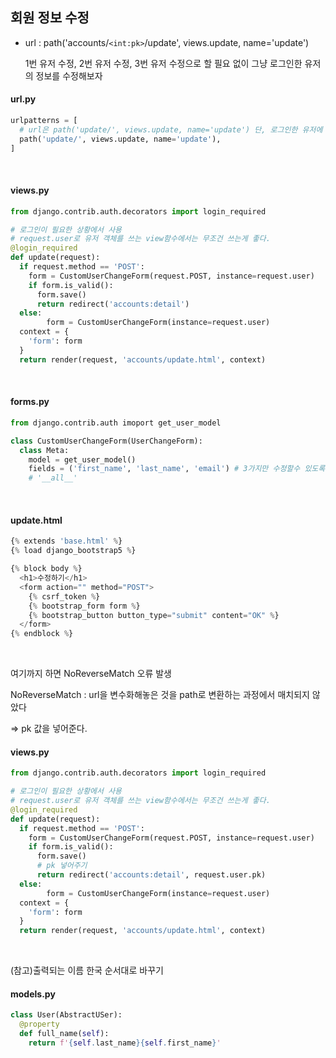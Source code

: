 ## 회원 정보 수정

* url : path('accounts/`<int:pk>`/update', views.update, name='update')

  1번 유저 수정, 2번 유저 수정, 3번 유저 수정으로 할 필요 없이 그냥 로그인한 유저의 정보를 수정해보자 

#### url.py

``` python
urlpatterns = [
  # url은 path('update/', views.update, name='update') 단, 로그인한 유저에 대해서만
  path('update/', views.update, name='update'),
]
```

<br>

#### views.py

``` python
from django.contrib.auth.decorators import login_required

# 로그인이 필요한 상황에서 사용
# request.user로 유저 객체를 쓰는 view함수에서는 무조건 쓰는게 좋다.
@login_required
def update(request):
  if request.method == 'POST':
    form = CustomUserChangeForm(request.POST, instance=request.user)
    if form.is_valid():
      form.save()
      return redirect('accounts:detail')
  else:
		form = CustomUserChangeForm(instance=request.user)
  context = {
    'form': form
  }
  return render(request, 'accounts/update.html', context)
```

<br>

#### forms.py

``` python
from django.contrib.auth imoport get_user_model

class CustomUserChangeForm(UserChangeForm):
  class Meta:
    model = get_user_model()
    fields = ('first_name', 'last_name', 'email') # 3가지만 수정할수 있도록
    # '__all__'
```

<br>

#### update.html

``` python
{% extends 'base.html' %}
{% load django_bootstrap5 %}

{% block body %}
  <h1>수정하기</h1>
  <form action="" method="POST">
    {% csrf_token %}
    {% bootstrap_form form %}
    {% bootstrap_button button_type="submit" content="OK" %}
  </form>
{% endblock %}
```

<br>

여기까지 하면 NoReverseMatch 오류 발생

NoReverseMatch : url을 변수화해놓은 것을 path로 변환하는 과정에서 매치되지 않았다

=> pk 값을 넣어준다.

#### views.py

``` python
from django.contrib.auth.decorators import login_required

# 로그인이 필요한 상황에서 사용
# request.user로 유저 객체를 쓰는 view함수에서는 무조건 쓰는게 좋다.
@login_required
def update(request):
  if request.method == 'POST':
    form = CustomUserChangeForm(request.POST, instance=request.user)
    if form.is_valid():
      form.save()
      # pk 넣어주기
      return redirect('accounts:detail', request.user.pk)
  else:
		form = CustomUserChangeForm(instance=request.user)
  context = {
    'form': form
  }
  return render(request, 'accounts/update.html', context)
```

<br>

(참고)출력되는 이름 한국 순서대로 바꾸기

#### models.py

``` python
class User(AbstractUSer):
  @property
  def full_name(self):
    return f'{self.last_name}{self.first_name}'
```

<br>

